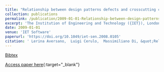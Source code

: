 ```yaml
---
title: "Relationship between design patterns defects and crosscutting concern scattering degree: an empirical study"
collection: publications
permalink: /publication/2009-01-01-Relationship-between-design-patterns-defects-and-crosscutting-concern-scattering-degree-an-empirical-study
excerpt: 'The Institution of Engineering and Technology ({IET}), London, UK, Scopus ID: 2-s2.0-70349736208, Cited by: 16'
date: 2009-01-01
venue: 'IET Software'
paperurl: 'https://doi.org/10.1049/iet-sen.2008.0105'
citation: ' Lerina Aversano,  Luigi Cerulo,  Massimiliano Di, &quot;Relationship between design patterns defects and crosscutting concern scattering degree: an empirical study.&quot; IET Software, 2009.'
---
```

[Bibtex](https://dblp.org/rec/bib/journals/iee/AversanoCP09)

[Access paper here](https://doi.org/10.1049/iet-sen.2008.0105){:target="_blank"}
